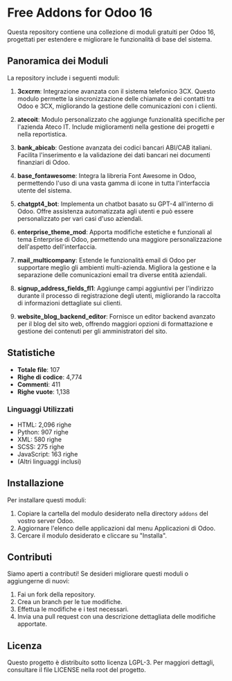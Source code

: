 # Free Addons for Odoo 16

Questa repository contiene una collezione di moduli gratuiti per Odoo 16, progettati per estendere e migliorare le funzionalità di base del sistema.

## Panoramica dei Moduli

La repository include i seguenti moduli:

1. **3cxcrm**: 
   Integrazione avanzata con il sistema telefonico 3CX. Questo modulo permette la sincronizzazione delle chiamate e dei contatti tra Odoo e 3CX, migliorando la gestione delle comunicazioni con i clienti.

2. **atecoit**: 
   Modulo personalizzato che aggiunge funzionalità specifiche per l'azienda Ateco IT. Include miglioramenti nella gestione dei progetti e nella reportistica.

3. **bank_abicab**: 
   Gestione avanzata dei codici bancari ABI/CAB italiani. Facilita l'inserimento e la validazione dei dati bancari nei documenti finanziari di Odoo.

4. **base_fontawesome**: 
   Integra la libreria Font Awesome in Odoo, permettendo l'uso di una vasta gamma di icone in tutta l'interfaccia utente del sistema.

5. **chatgpt4_bot**: 
   Implementa un chatbot basato su GPT-4 all'interno di Odoo. Offre assistenza automatizzata agli utenti e può essere personalizzato per vari casi d'uso aziendali.

6. **enterprise_theme_mod**: 
   Apporta modifiche estetiche e funzionali al tema Enterprise di Odoo, permettendo una maggiore personalizzazione dell'aspetto dell'interfaccia.

7. **mail_multicompany**: 
   Estende le funzionalità email di Odoo per supportare meglio gli ambienti multi-azienda. Migliora la gestione e la separazione delle comunicazioni email tra diverse entità aziendali.

8. **signup_address_fields_fl1**: 
   Aggiunge campi aggiuntivi per l'indirizzo durante il processo di registrazione degli utenti, migliorando la raccolta di informazioni dettagliate sui clienti.

9. **website_blog_backend_editor**: 
   Fornisce un editor backend avanzato per il blog del sito web, offrendo maggiori opzioni di formattazione e gestione dei contenuti per gli amministratori del sito.

## Statistiche


- **Totale file**: 107
- **Righe di codice**: 4,774
- **Commenti**: 411
- **Righe vuote**: 1,138

### Linguaggi Utilizzati

- HTML: 2,096 righe
- Python: 907 righe
- XML: 580 righe
- SCSS: 275 righe
- JavaScript: 163 righe
- (Altri linguaggi inclusi)

## Installazione

Per installare questi moduli:

1. Copiare la cartella del modulo desiderato nella directory `addons` del vostro server Odoo.
2. Aggiornare l'elenco delle applicazioni dal menu Applicazioni di Odoo.
3. Cercare il modulo desiderato e cliccare su "Installa".

## Contributi

Siamo aperti a contributi! Se desideri migliorare questi moduli o aggiungerne di nuovi:

1. Fai un fork della repository.
2. Crea un branch per le tue modifiche.
3. Effettua le modifiche e i test necessari.
4. Invia una pull request con una descrizione dettagliata delle modifiche apportate.

## Licenza

Questo progetto è distribuito sotto licenza LGPL-3. Per maggiori dettagli, consultare il file LICENSE nella root del progetto.